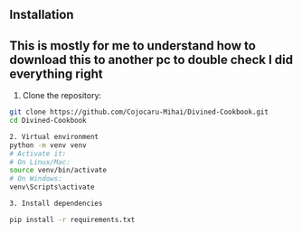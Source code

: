 ## Installation
## This is mostly for me to understand how to download this to another pc to double check I did everything right

1. Clone the repository:

```bash
git clone https://github.com/Cojocaru-Mihai/Divined-Cookbook.git
cd Divined-Cookbook

2. Virtual environment
python -m venv venv
# Activate it:
# On Linux/Mac:
source venv/bin/activate
# On Windows:
venv\Scripts\activate

3. Install dependencies

pip install -r requirements.txt
